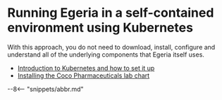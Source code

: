 <!-- SPDX-License-Identifier: CC-BY-4.0 -->
<!-- Copyright Contributors to the ODPi Egeria project. -->

# Running Egeria in a self-contained environment using Kubernetes


With this approach, you do not need to download, install, configure and understand all of the underlying components that Egeria itself uses.

* [Introduction to Kubernetes and how to set it up](/egeria-docs/guides/operations/kubernetes)
* [Installing the Coco Pharmaceuticals lab chart](/egeria-docs/guides/operations/kubernetes/charts/lab)

--8<-- "snippets/abbr.md"
